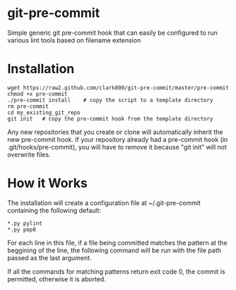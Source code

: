 git-pre-commit
==============

Simple generic git pre-commit hook that can easily be configured to run various lint tools based on filename extension


Installation
============

    wget https://raw2.github.com/clark800/git-pre-commit/master/pre-commit
    chmod +x pre-commit
    ./pre-commit install    # copy the script to a template directory
    rm pre-commit
    cd my_existing_git_repo
    git init   # copy the pre-commit hook from the template directory

Any new repositories that you create or clone will automatically inherit
the new pre-commit hook. If your repository already had a pre-commit hook
(in .git/hooks/pre-commit), you will have to remove it because "git init"
will not overwrite files.


How it Works
============
The installation will create a configuration file at ~/.git-pre-commit
containing the following default:

    *.py pylint
    *.py pep8

For each line in this file, if a file being committed matches the pattern
at the beggining of the line, the following command will be run with the file
path passed as the last argument.

If all the commands for matching patterns return exit code 0,
the commit is permitted, otherwise it is aborted.

